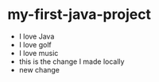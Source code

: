 # my-first-java-project

- I love Java
- I love golf
- I love music
- this is the change I made locally
- new change
